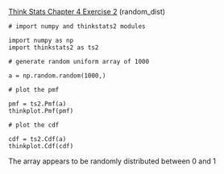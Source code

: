 [Think Stats Chapter 4 Exercise 2](http://greenteapress.com/thinkstats2/html/thinkstats2005.html#sec46) (random_dist)

```{python}
# import numpy and thinkstats2 modules

import numpy as np
import thinkstats2 as ts2

# generate random uniform array of 1000

a = np.random.random(1000,)

# plot the pmf

pmf = ts2.Pmf(a)
thinkplot.Pmf(pmf)

# plot the cdf

cdf = ts2.Cdf(a)
thinkplot.Cdf(cdf)

```

The array appears to be randomly distributed between 0 and 1